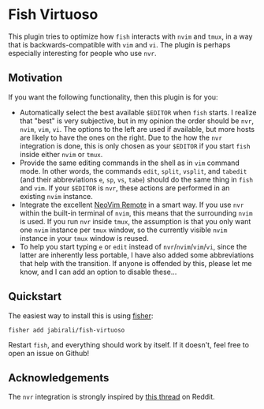 # Fish Virtuoso

This plugin tries to optimize how `fish` interacts with `nvim` and `tmux`,
in a way that is backwards-compatible with `vim` and `vi`. The plugin
is perhaps especially interesting for people who use `nvr`.

## Motivation

If you want the following functionality, then this plugin is for you:

- Automatically select the best available `$EDITOR` when `fish` starts.
  I realize that "best" is very subjective, but in my opinion the order
  should be `nvr`, `nvim`, `vim`, `vi`. The options to the left are used 
  if available, but more hosts are likely to have the ones on the right.
  Due to the how the `nvr` integration is done, this is only chosen as
  your `$EDITOR` if you start `fish` inside either `nvim` or `tmux`.  
- Provide the same editing commands in the shell as in `vim` command mode.
  In other words, the commands `edit`, `split`, `vsplit`, and `tabedit`
  (and their abbreviations `e`, `sp`, `vs`, `tabe`) should do the same 
  thing in `fish` and `vim`. If your `$EDITOR` is `nvr`, these actions
  are performed in an existing `nvim` instance.
- Integrate the excellent [NeoVim Remote][1] in a smart way. If you use
  `nvr` within the built-in terminal of `nvim`, this means that the 
  surrounding `nvim` is used. If you run `nvr` inside `tmux`, the
  assumption is that you only want one `nvim` instance per `tmux` window,
  so the currently visible `nvim` instance in your `tmux` window is reused.
- To help you start typing `e` or `edit` instead of `nvr`/`nvim`/`vim`/`vi`,
  since the latter are inherently less portable, I have also added some
  abbreviations that help with the transition. If anyone is offended by
  this, please let me know, and I can add an option to disable these...

[1]: https://github.com/mhinz/neovim-remote

## Quickstart

The easiest way to install this is using [fisher][2]:

	fisher add jabirali/fish-virtuoso

Restart `fish`, and everything should work by itself. 
If it doesn't, feel free to open an issue on Github!

[2]: https://github.com/jorgebucaran/fisher

## Acknowledgements 

The `nvr` integration is strongly inspired by [this thread][3] on Reddit.

[3]: https://www.reddit.com/r/neovim/comments/aex45u/integrating_nvr_and_tmux_to_use_a_single_tmux_per/
